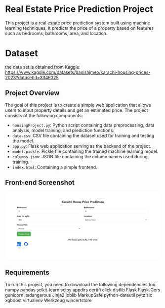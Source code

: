 # Real Estate Price Prediction Project

This project is a real estate price prediction system built using machine learning techniques. It predicts the price of a property based on features such as bedrooms, bathrooms, area, and location.

# Dataset
the data set is obtained from Kaggle: https://www.kaggle.com/datasets/danishjmeo/karachi-housing-prices-2023?datasetId=3346325 

## Project Overview

The goal of this project is to create a simple web application that allows users to input property details and get an estimated price. The project consists of the following components:

- `housingProject.py`: Python script containing data preprocessing, data analysis, model training, and prediction functions.
- `data.csv`: CSV file containing the dataset used for training and testing the model.
- `app.py`: Flask web application serving as the backend of the project.
- `model.pickle`: Pickle file containing the trained machine learning model.
- `columns.json`: JSON file containing the column names used during training.
- `index.html`: Containing a simple frontend.

## Front-end Screenshot
![screenshot](/Screenshots/ss.png)

## Requirements

To run this project, you need to download the following dependencies too:
numpy
pandas
scikit-learn
scipy
appdirs
certifi
click
distlib
Flask
Flask-Cors
gunicorn
itsdangerous
Jinja2
joblib
MarkupSafe
python-dateutil
pytz
six
xgboost
virtualenv
Werkzeug
wincertstore
